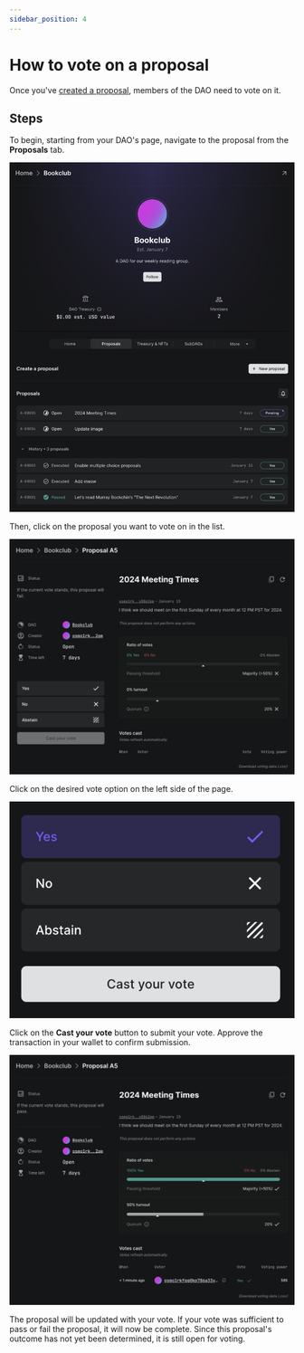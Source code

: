 ```yaml
---
sidebar_position: 4
---
```


# How to vote on a proposal

Once you've [created a proposal](./how-to-create-a-proposal), members of the DAO need to vote on it.

## Steps

To begin, starting from your DAO's page, navigate to the proposal from the **Proposals** tab.

![Proposals tab](/img/how-to/proposals-tab-with-proposals.png)

Then, click on the proposal you want to vote on in the list.

![Proposal page](/img/how-to/proposal-no-votes.png)

Click on the desired vote option on the left side of the page.

![Vote options](/img/how-to/single-choice-proposal-vote-options.png)

Click on the **Cast your vote** button to submit your vote. Approve the transaction in your wallet to confirm submission.

![Proposal still open](/img/how-to/open-proposal-already-voted.png)

The proposal will be updated with your vote. If your vote was sufficient to pass or fail the proposal, it will now be complete. Since this proposal's outcome has not yet been determined, it is still open for voting.
